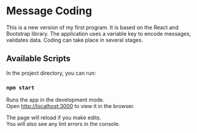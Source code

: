 # Message Coding

This is a new version of my first program. It is based on the React and Bootstrap library. The application uses a variable key to encode messages, validates data. Coding can take place in several stages.

## Available Scripts

In the project directory, you can run:

### `npm start`

Runs the app in the development mode.<br>
Open [http://localhost:3000](http://localhost:3000) to view it in the browser.

The page will reload if you make edits.<br>
You will also see any lint errors in the console.